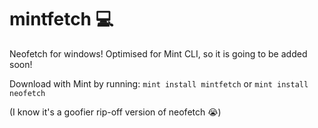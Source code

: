 # mintfetch 💻
Neofetch for windows! Optimised for Mint CLI, so it is going to be added soon!

Download with Mint by running:
`mint install mintfetch`
or
`mint install neofetch`

(I know it's a goofier rip-off version of neofetch 😭)
